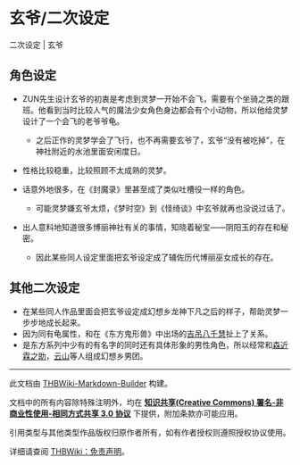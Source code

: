# 玄爷/二次设定

<!-- source html: G:\repos\THBWiki-Markdown-Builder\THBWikiMarkdown\Temp\main\3\34\ns0%3A%E7%8E%84%E7%88%B7%2F%E4%BA%8C%E6%AC%A1%E8%AE%BE%E5%AE%9A.html -->

二次设定 | 玄爷


## 角色设定
- ZUN先生设计玄爷的初衷是考虑到灵梦一开始不会飞，需要有个坐骑之类的跟班。他看到当时比较人气的魔法少女角色身边都会有个小动物，所以他给灵梦设计了一个会飞的老爷爷龟。
  - 之后正作的灵梦学会了飞行，也不再需要玄爷了，玄爷“没有被吃掉”，在神社附近的水池里面安闲度日。

- 性格比较稳重，比较照顾不太成熟的灵梦。
- 话意外地很多，在《封魔录》里甚至成了类似吐槽役一样的角色。
  - 可能灵梦嫌玄爷太烦，《梦时空》到《怪绮谈》中玄爷就再也没说过话了。

- 出人意料地知道很多博丽神社有关的事情，知晓着秘宝——阴阳玉的存在和秘密。
  - 因此某些同人设定里面把玄爷设定成了辅佐历代博丽巫女成长的存在。



## 其他二次设定
- 在某些同人作品里面会把玄爷设定成幻想乡龙神下凡之后的样子，帮助灵梦一步步地成长起来。
- 因为同有龟属性，和在《东方鬼形兽》中出场的[吉吊八千慧](./吉吊八千慧.md)扯上了关系。
- 是东方系列中少有的有名字的同时还有具体形象的男性角色，所以经常和[森近霖之助](./森近霖之助.md)，[云山](./云山.md)等人组成幻想乡男团。





---

此文档由 [THBWiki-Markdown-Builder](https://github.com/Delsin-Yu/THBWiki-Markdown-Builder) 构建。

文档中的所有内容除特殊注明外，均在 [**知识共享(Creative Commons) 署名-非商业性使用-相同方式共享 3.0 协议**](https://creativecommons.org/licenses/by-sa/3.0/deed.zh-hans) 下提供，附加条款亦可能应用。

引用类型与其他类型作品版权归原作者所有，如有作者授权则遵照授权协议使用。

详细请查阅 [THBWiki：免责声明](https://thbwiki.cc/THBWiki:%E5%85%8D%E8%B4%A3%E5%A3%B0%E6%98%8E)。

